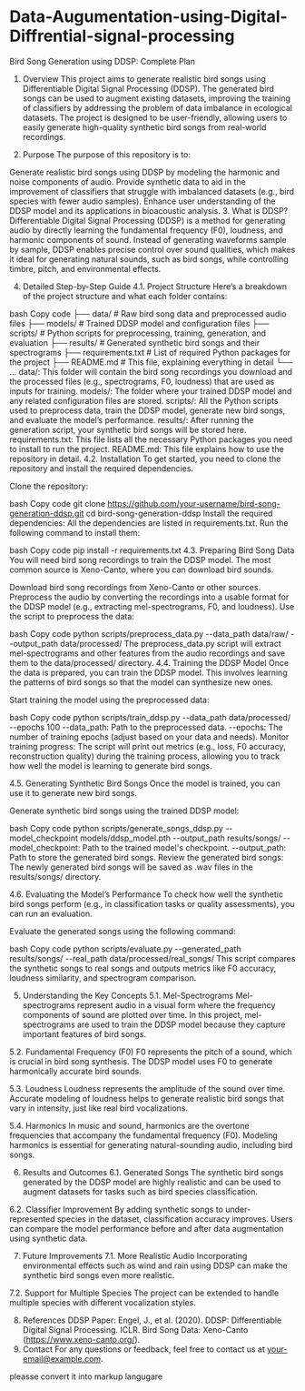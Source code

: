 # Data-Augumentation-using-Digital-Diffrential-signal-processing

Bird Song Generation using DDSP: Complete Plan
1. Overview
This project aims to generate realistic bird songs using Differentiable Digital Signal Processing (DDSP). The generated bird songs can be used to augment existing datasets, improving the training of classifiers by addressing the problem of data imbalance in ecological datasets. The project is designed to be user-friendly, allowing users to easily generate high-quality synthetic bird songs from real-world recordings.

2. Purpose
The purpose of this repository is to:

Generate realistic bird songs using DDSP by modeling the harmonic and noise components of audio.
Provide synthetic data to aid in the improvement of classifiers that struggle with imbalanced datasets (e.g., bird species with fewer audio samples).
Enhance user understanding of the DDSP model and its applications in bioacoustic analysis.
3. What is DDSP?
Differentiable Digital Signal Processing (DDSP) is a method for generating audio by directly learning the fundamental frequency (F0), loudness, and harmonic components of sound. Instead of generating waveforms sample by sample, DDSP enables precise control over sound qualities, which makes it ideal for generating natural sounds, such as bird songs, while controlling timbre, pitch, and environmental effects.

4. Detailed Step-by-Step Guide
4.1. Project Structure
Here’s a breakdown of the project structure and what each folder contains:

bash
Copy code
├── data/                       # Raw bird song data and preprocessed audio files
├── models/                     # Trained DDSP model and configuration files
├── scripts/                    # Python scripts for preprocessing, training, generation, and evaluation
├── results/                    # Generated synthetic bird songs and their spectrograms
├── requirements.txt            # List of required Python packages for the project
├── README.md                   # This file, explaining everything in detail
└── ...
data/: This folder will contain the bird song recordings you download and the processed files (e.g., spectrograms, F0, loudness) that are used as inputs for training.
models/: The folder where your trained DDSP model and any related configuration files are stored.
scripts/: All the Python scripts used to preprocess data, train the DDSP model, generate new bird songs, and evaluate the model’s performance.
results/: After running the generation script, your synthetic bird songs will be stored here.
requirements.txt: This file lists all the necessary Python packages you need to install to run the project.
README.md: This file explains how to use the repository in detail.
4.2. Installation
To get started, you need to clone the repository and install the required dependencies.

Clone the repository:

bash
Copy code
git clone https://github.com/your-username/bird-song-generation-ddsp.git
cd bird-song-generation-ddsp
Install the required dependencies: All the dependencies are listed in requirements.txt. Run the following command to install them:

bash
Copy code
pip install -r requirements.txt
4.3. Preparing Bird Song Data
You will need bird song recordings to train the DDSP model. The most common source is Xeno-Canto, where you can download bird sounds.

Download bird song recordings from Xeno-Canto or other sources.
Preprocess the audio by converting the recordings into a usable format for the DDSP model (e.g., extracting mel-spectrograms, F0, and loudness).
Use the script to preprocess the data:

bash
Copy code
python scripts/preprocess_data.py --data_path data/raw/ --output_path data/processed/
The preprocess_data.py script will extract mel-spectrograms and other features from the audio recordings and save them to the data/processed/ directory.
4.4. Training the DDSP Model
Once the data is prepared, you can train the DDSP model. This involves learning the patterns of bird songs so that the model can synthesize new ones.

Start training the model using the preprocessed data:

bash
Copy code
python scripts/train_ddsp.py --data_path data/processed/ --epochs 100
--data_path: Path to the preprocessed data.
--epochs: The number of training epochs (adjust based on your data and needs).
Monitor training progress: The script will print out metrics (e.g., loss, F0 accuracy, reconstruction quality) during the training process, allowing you to track how well the model is learning to generate bird songs.

4.5. Generating Synthetic Bird Songs
Once the model is trained, you can use it to generate new bird songs.

Generate synthetic bird songs using the trained DDSP model:

bash
Copy code
python scripts/generate_songs_ddsp.py --model_checkpoint models/ddsp_model.pth --output_path results/songs/
--model_checkpoint: Path to the trained model's checkpoint.
--output_path: Path to store the generated bird songs.
Review the generated bird songs: The newly generated bird songs will be saved as .wav files in the results/songs/ directory.

4.6. Evaluating the Model’s Performance
To check how well the synthetic bird songs perform (e.g., in classification tasks or quality assessments), you can run an evaluation.

Evaluate the generated songs using the following command:

bash
Copy code
python scripts/evaluate.py --generated_path results/songs/ --real_path data/processed/real_songs/
This script compares the synthetic songs to real songs and outputs metrics like F0 accuracy, loudness similarity, and spectrogram comparison.

5. Understanding the Key Concepts
5.1. Mel-Spectrograms
Mel-spectrograms represent audio in a visual form where the frequency components of sound are plotted over time. In this project, mel-spectrograms are used to train the DDSP model because they capture important features of bird songs.

5.2. Fundamental Frequency (F0)
F0 represents the pitch of a sound, which is crucial in bird song synthesis. The DDSP model uses F0 to generate harmonically accurate bird sounds.

5.3. Loudness
Loudness represents the amplitude of the sound over time. Accurate modeling of loudness helps to generate realistic bird songs that vary in intensity, just like real bird vocalizations.

5.4. Harmonics
In music and sound, harmonics are the overtone frequencies that accompany the fundamental frequency (F0). Modeling harmonics is essential for generating natural-sounding audio, including bird songs.

6. Results and Outcomes
6.1. Generated Songs
The synthetic bird songs generated by the DDSP model are highly realistic and can be used to augment datasets for tasks such as bird species classification.

6.2. Classifier Improvement
By adding synthetic songs to under-represented species in the dataset, classification accuracy improves. Users can compare the model performance before and after data augmentation using synthetic data.

7. Future Improvements
7.1. More Realistic Audio
Incorporating environmental effects such as wind and rain using DDSP can make the synthetic bird songs even more realistic.

7.2. Support for Multiple Species
The project can be extended to handle multiple species with different vocalization styles.

8. References
DDSP Paper: Engel, J., et al. (2020). DDSP: Differentiable Digital Signal Processing. ICLR.
Bird Song Data: Xeno-Canto (https://www.xeno-canto.org/).
9. Contact
For any questions or feedback, feel free to contact us at your-email@example.com.

pleasse convert it into markup langugare
